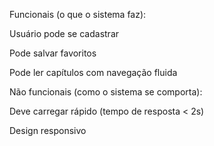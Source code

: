 Funcionais (o que o sistema faz):

Usuário pode se cadastrar

Pode salvar favoritos

Pode ler capítulos com navegação fluida

Não funcionais (como o sistema se comporta):

Deve carregar rápido (tempo de resposta < 2s)

Design responsivo